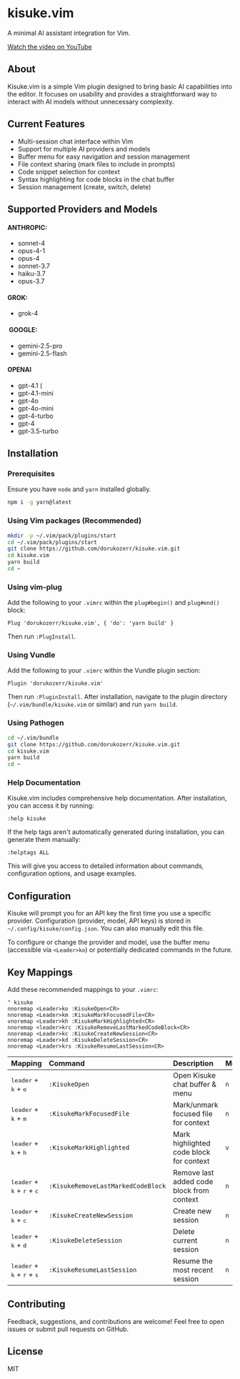 # kisuke.vim

A minimal AI assistant integration for Vim.

[Watch the video on YouTube](https://www.youtube.com/watch?v=cCadzIf8Ql0)

## About

Kisuke.vim is a simple Vim plugin designed to bring basic AI capabilities into the editor. It focuses on usability and provides a straightforward way to interact with AI models without unnecessary complexity.

## Current Features

- Multi-session chat interface within Vim
- Support for multiple AI providers and models
- Buffer menu for easy navigation and session management
- File context sharing (mark files to include in prompts)
- Code snippet selection for context
- Syntax highlighting for code blocks in the chat buffer
- Session management (create, switch, delete)

## Supported Providers and Models

#### ANTHROPIC:

- sonnet-4
- opus-4-1
- opus-4
- sonnet-3.7
- haiku-3.7
- opus-3.7

#### GROK:

- grok-4

####  GOOGLE:

- gemini-2.5-pro
- gemini-2.5-flash

#### OPENAI

- gpt-4.1 (
- gpt-4.1-mini
- gpt-4o
- gpt-4o-mini
- gpt-4-turbo
- gpt-4
- gpt-3.5-turbo

## Installation

### Prerequisites

Ensure you have `node` and `yarn` installed globally.

```bash
npm i -g yarn@latest
```

### Using Vim packages (Recommended)

```bash
mkdir -p ~/.vim/pack/plugins/start
cd ~/.vim/pack/plugins/start
git clone https://github.com/dorukozerr/kisuke.vim.git
cd kisuke.vim
yarn build
cd ~
```

### Using vim-plug

Add the following to your `.vimrc` within the `plug#begin()` and `plug#end()` block:

```vim
Plug 'dorukozerr/kisuke.vim', { 'do': 'yarn build' }
```

Then run `:PlugInstall`.

### Using Vundle

Add the following to your `.vimrc` within the Vundle plugin section:

```vim
Plugin 'dorukozerr/kisuke.vim'
```

Then run `:PluginInstall`. After installation, navigate to the plugin directory (`~/.vim/bundle/kisuke.vim` or similar) and run `yarn build`.

### Using Pathogen

```bash
cd ~/.vim/bundle
git clone https://github.com/dorukozerr/kisuke.vim.git
cd kisuke.vim
yarn build
cd ~
```

### Help Documentation

Kisuke.vim includes comprehensive help documentation. After installation, you can access it by running:

```vim
:help kisuke
```

If the help tags aren't automatically generated during installation, you can generate them manually:

```vim
:helptags ALL
```

This will give you access to detailed information about commands, configuration options, and usage examples.

## Configuration

Kisuke will prompt you for an API key the first time you use a specific provider. Configuration (provider, model, API keys) is stored in `~/.config/kisuke/config.json`. You can also manually edit this file.

To configure or change the provider and model, use the buffer menu (accessible via `<Leader>ko`) or potentially dedicated commands in the future.

## Key Mappings

Add these recommended mappings to your `.vimrc`:

```vim
" kisuke
nnoremap <Leader>ko :KisukeOpen<CR>
nnoremap <Leader>km :KisukeMarkFocusedFile<CR>
vnoremap <Leader>kh :KisukeMarkHighlighted<CR>
nnoremap <leader>krc :KisukeRemoveLastMarkedCodeBlock<CR>
nnoremap <Leader>kc :KisukeCreateNewSession<CR>
nnoremap <Leader>kd :KisukeDeleteSession<CR>
nnoremap <Leader>krs :KisukeResumeLastSession<CR>

```

| Mapping                                                        | Command                            | Description                               | Mode |
| :------------------------------------------------------------- | :--------------------------------- | :---------------------------------------- | :--- |
| <kbd>leader</kbd> + <kbd>k</kbd> + <kbd>o</kbd>                | `:KisukeOpen`                      | Open Kisuke chat buffer & menu            | `n`  |
| <kbd>leader</kbd> + <kbd>k</kbd> + <kbd>m</kbd>                | `:KisukeMarkFocusedFile`           | Mark/unmark focused file for context      | `n`  |
| <kbd>leader</kbd> + <kbd>k</kbd> + <kbd>h</kbd>                | `:KisukeMarkHighlighted`           | Mark highlighted code block for context   | `v`  |
| <kbd>leader</kbd> + <kbd>k</kbd> + <kbd>r</kbd> + <kbd>c</kbd> | `:KisukeRemoveLastMarkedCodeBlock` | Remove last added code block from context | `n`  |
| <kbd>leader</kbd> + <kbd>k</kbd> + <kbd>c</kbd>                | `:KisukeCreateNewSession`          | Create new session                        | `n`  |
| <kbd>leader</kbd> + <kbd>k</kbd> + <kbd>d</kbd>                | `:KisukeDeleteSession`             | Delete current session                    | `n`  |
| <kbd>leader</kbd> + <kbd>k</kbd> + <kbd>r</kbd> + <kbd>s</kbd> | `:KisukeResumeLastSession`         | Resume the most recent session            | `n`  |

## Contributing

Feedback, suggestions, and contributions are welcome! Feel free to open issues or submit pull requests on GitHub.

## License

MIT
